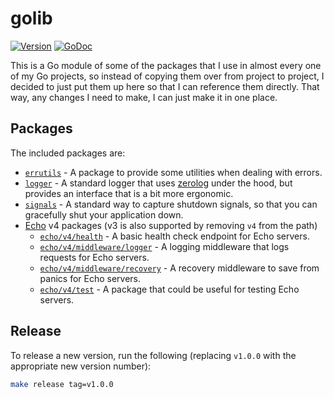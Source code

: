 # golib

[![Version](https://img.shields.io/badge/version-v0.1.1-green.svg)](https://github.com/robinjoseph08/golib/tags)
[![GoDoc](https://pkg.go.dev/badge/github.com/robinjoseph08/golib)](https://pkg.go.dev/github.com/robinjoseph08/golib)

This is a Go module of some of the packages that I use in almost every one of my Go projects, so instead of copying them
over from project to project, I decided to just put them up here so that I can reference them directly. That way, any
changes I need to make, I can just make it in one place.

## Packages

The included packages are:

- [`errutils`](./errutils) - A package to provide some utilities when dealing with errors.
- [`logger`](./logger) - A standard logger that uses [zerolog](https://github.com/rs/zerolog) under the hood, but
  provides an interface that is a bit more ergonomic.
- [`signals`](./signals) - A standard way to capture shutdown signals, so that you can gracefully shut your application
  down.
- [Echo](https://echo.labstack.com/) v4 packages (v3 is also supported by removing `v4` from the path)
  - [`echo/v4/health`](./echo/v4/health) - A basic health check endpoint for Echo servers.
  - [`echo/v4/middleware/logger`](./echo/v4/middleware/logger) - A logging middleware that logs requests for Echo
    servers.
  - [`echo/v4/middleware/recovery`](./echo/v4/middleware/recovery) - A recovery middleware to save from panics for Echo
    servers.
  - [`echo/v4/test`](./echo/v4/test) - A package that could be useful for testing Echo servers.

## Release

To release a new version, run the following (replacing `v1.0.0` with the appropriate new version number):

```sh
make release tag=v1.0.0
```
